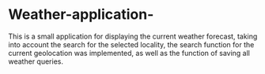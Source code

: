 # Weather-application-
This is a small application for displaying the current weather forecast, 
taking into account the search for the selected locality, the search function 
for the current geolocation was implemented, as well as the function of saving all weather queries.
